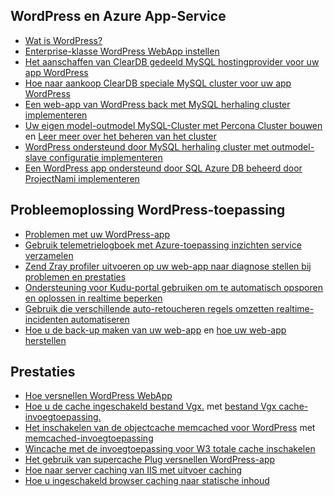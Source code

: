 ## <a name="wordpress-and-azure-app-service"></a>WordPress en Azure App-Service

* [Wat is WordPress?](https://wordpress.org/)
* [Enterprise-klasse WordPress WebApp instellen](../articles/app-service-web/web-sites-php-enterprise-wordpress.md)
* [Het aanschaffen van ClearDB gedeeld MySQL hostingprovider voor uw app WordPress](http://blog.syntaxc4.net/post/2012/12/03/provisioning-a-mysql-database-from-the-windows-azure-store.aspx)
* [Hoe naar aankoop ClearDB speciale MySQL cluster voor uw app WordPress](https://azure.microsoft.com/blog/announcing-new-mysql-premium-tiers-from-cleardb/)
* [Een web-app van WordPress back met MySQL herhaling cluster implementeren](/documentation/templates/wordpress-mysql-replication/)
* [Uw eigen model-outmodel MySQL-Cluster met Percona Cluster bouwen](/documentation/templates/mysql-ha-pxc/) en [Leer meer over het beheren van het cluster](https://github.com/fanjeffrey/axiom.articles/tree/master/pxc)
* [WordPress ondersteund door MySQL herhaling cluster met outmodel-slave configuratie implementeren](/documentation/templates/mysql-replication/)
* [Een WordPress app ondersteund door SQL Azure DB beheerd door ProjectNami implementeren](/marketplace/partners/projectnami/projectnami/)
  
## <a name="troubleshooting-wordpress-application"></a>Probleemoplossing WordPress-toepassing

* [Problemen met uw WordPress-app](https://sunithamk.wordpress.com/2014/09/04/wordpress-troubleshooting-techniques-on-azure-websites/)
* [Gebruik telemetrielogboek met Azure-toepassing inzichten service verzamelen](https://azure.microsoft.com/blog/usage-analytics-for-wordpress-with-azure-app-insights/)
* [Zend Zray profiler uitvoeren op uw web-app naar diagnose stellen bij problemen en prestaties](https://sunithamk.wordpress.com/2015/08/04/profiling-php-application-on-azure-web-apps/)
* [Ondersteuning voor Kudu-portal gebruiken om te automatisch opsporen en oplossen in realtime beperken](https://sunithamk.wordpress.com/2015/11/04/diagnose-and-mitigate-issues-with-azure-web-apps-support-portal/)
* [Gebruik die verschillende auto-retoucheren regels omzetten realtime-incidenten automatiseren](http://microsoftazurewebsitescheatsheet.info/#auto-heal)
* [Hoe u de back-up maken van uw web-app](../articles/app-service-web/web-sites-backup.md) en [hoe uw web-app herstellen](../articles/app-service-web/web-sites-restore.md)

## <a name="performance"></a>Prestaties

* [Hoe versnellen WordPress WebApp](https://sunithamk.wordpress.com/2014/08/01/10-ways-to-speed-up-your-wordpress-site-on-azure-websites/)
* [Hoe u de cache ingeschakeld bestand Vgx.](../articles/redis-cache/cache-dotnet-how-to-use-azure-redis-cache.md) met [bestand Vgx cache-invoegtoepassing.](https://wordpress.org/plugins/wp-redis/)
* [Het inschakelen van de objectcache memcached voor WordPress](../articles/app-service-web/web-sites-connect-to-redis-using-memcache-protocol.md) met [memcached-invoegtoepassing](https://wordpress.org/plugins/memcached/)
* [Wincache met de invoegtoepassing voor W3 totale cache inschakelen](https://wordpress.org/plugins/w3-total-cache/)
* [Het gebruik van supercache Plug versnellen WordPress-app](http://ruslany.net/2008/12/speed-up-wordpress-on-iis-70/)
* [Hoe naar server caching van IIS met uitvoer caching](http://blogs.msdn.com/b/brian_swan/archive/2011/06/08/performance-tuning-php-apps-on-windows-iis-with-output-caching.aspx)
* [Hoe u ingeschakeld browser caching naar statische inhoud](http://www.iis.net/configreference/system.webserver/staticcontent)
